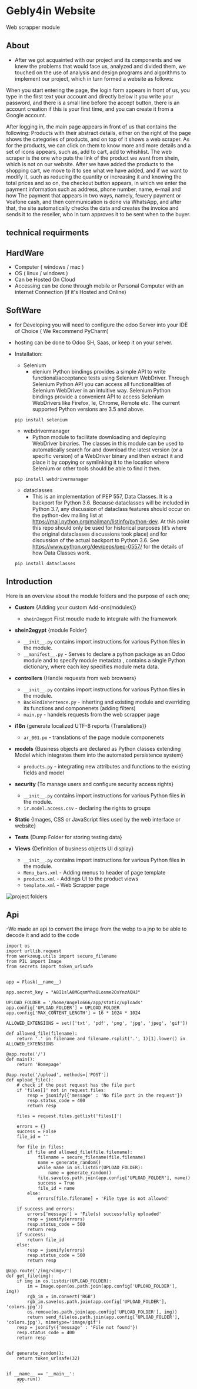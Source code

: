 # Gebly4in Website
Web scrapper module

## About
- After we got acquainted with our project and its components and we knew the problems that would face us, analyzed and divided them, we touched on the use of analysis and design programs and algorithms to implement our project, which in turn formed a website as follows:

When you start entering the page, the login form appears in front of us, you type in the first text your account and directly below it you write your password, and there is a small line before the accept button, there is an account creation if this is your first time, and you can create it from a Google account.

After logging in, the main page appears in front of us that contains the following:
Products with their abstract details, either on the right of the page shows the categories of products, and on top of it shows a web scraper.
As for the products, we can click on them to know more and more details and a set of icons appears, such as, add to cart, add to whishlist.
The web scraper is the one who puts the link of the product we want from shein, which is not on our website.
After we have added the products to the shopping cart, we move to it to see what we have added, and if we want to modify it, such as reducing the quantity or increasing it and knowing the total prices and so on, the checkout button appears, in which we enter the payment information such as address, phone number, name, e-mail and how The payment that appears in two ways, namely, fewery payment or Voafone cash, and then communication is done via WhatsApp, and after that, the site automatically checks the data and creates the invoice and sends it to the reseller, who in turn approves it to be sent when to the buyer.
## technical requirments
 ## HardWare
 - Computer ( windows / mac )
 - OS ( linux / windows )
 - Can be Hosted On Cloud
 - Accessing can be done through mobile or Personal Computer with an internet Connection (if it's Hosted and Online)
 ## SoftWare
 - for Developing you will need to configure the odoo Server into your IDE of Choice ( We Recommend PyCharm)
 - hosting can be done to Odoo SH, Saas, or keep it on your server.
 - Installation:
   - Selenium
     - elenium Python bindings provides a simple API to write functional/acceptance tests using Selenium WebDriver. Through Selenium Python API you can access all functionalities of Selenium WebDriver in an intuitive way.
Selenium Python bindings provide a convenient API to access Selenium WebDrivers like Firefox, Ie, Chrome, Remote etc. The current supported Python versions are 3.5 and above.

   ```
   pip install selenium
   ```
   - webdrivermanager
     - Python module to facilitate downloading and deploying WebDriver binaries. The classes in this module can be used to automatically search for and download the latest version (or a specific version) of a WebDriver binary and then extract it and place it by copying or symlinking it to the location where Selenium or other tools should be able to find it then.
    ```
    pip install webdrivermanager
    ```
   - dataclasses
     - This is an implementation of PEP 557, Data Classes. It is a backport for Python 3.6. Because dataclasses will be included in Python 3.7, any discussion of dataclass features should occur on the python-dev mailing list at https://mail.python.org/mailman/listinfo/python-dev. At this point this repo should only be used for historical purposes (it’s where the original dataclasses discussions took place) and for discussion of the actual backport to Python 3.6.
See https://www.python.org/dev/peps/pep-0557/ for the details of how Data Classes work.
    ```
    pip install dataclasses
    ```
## Introduction
 Here is an overview about the module folders and the purpose of each one;
 -  **Custom** {Adding your custom Add-ons(modules)}
      - `shein2egypt`  First moudle made to integrate with the framework

  -  **shein2egypt** {module Folder}
      - `__init__.py`  contains import instructions for various Python files in the module.
      - `__manifest__.py`  -	Serves to declare a python package as an Odoo module and to specify module metadata , contains a single Python dictionary, where each key specifies module meta data.

  - **controllers** {Handle requests from web browsers}
      - `__init__.py`  contains import instructions for various Python files in the module.
      - `BackEndInhertence.py`  -	inherting and existing module and overriding its functions and componenets (adding filters)
      - `main.py`  - handels requests from the web scrapper page

 - **i18n** {generate localized UTF-8 reports (Translations)}
      - `ar_001.po` - translations of the page module componenets 
 
 - **models** {Business objects are declared as Python classes extending Model which integrates them into the automated persistence system}
      - `products.py` - integrating new attributes and functions to the existing fields and model
      

 - **security** {To manage users and configure  security access rights}
      - `__init__.py`  contains import instructions for various Python files in the module.
      - `ir.model.access.csv`  -	declaring the rights to groups

 - **Static** {Images, CSS or JavaScript files used by the web interface or website}

 - **Tests** {Dump Folder for storing testing data}
 
 - **Views** {Definition of business objects UI display}
      - `__init__.py`  contains import instructions for various Python files in the module.
      - `Menu_bars.xml`  -	Adding menus to header of page template
      - `products.xml`  -	Addings UI to the product views
      - `template.xml`  -	Web Scrapper page
 

  ![project folders](https://user-images.githubusercontent.com/105456248/175781841-d8715faa-1c14-41b9-95f2-3f2c0102c740.PNG)




## Api
-We made an api to convert the image from the webp to a  jnp to be able to decode it and add to the code

```
import os
import urllib.request
from werkzeug.utils import secure_filename
from PIL import Image
from secrets import token_urlsafe


app = Flask(__name__)

app.secret_key = "A8I1slA8MGqsmYhaQLosme2OsYnzAQHJ"

UPLOAD_FOLDER = '/home/Angelo666/app/static/uploads'
app.config['UPLOAD_FOLDER'] = UPLOAD_FOLDER
app.config['MAX_CONTENT_LENGTH'] = 16 * 1024 * 1024

ALLOWED_EXTENSIONS = set(['txt', 'pdf', 'png', 'jpg', 'jpeg', 'gif'])

def allowed_file(filename):
    return '.' in filename and filename.rsplit('.', 1)[1].lower() in ALLOWED_EXTENSIONS

@app.route('/')
def main():
    return 'Homepage'

@app.route('/upload', methods=['POST'])
def upload_file():
    # check if the post request has the file part
    if 'files[]' not in request.files:
        resp = jsonify({'message' : 'No file part in the request'})
        resp.status_code = 400
        return resp

    files = request.files.getlist('files[]')

    errors = {}
    success = False
    file_id = ''

    for file in files:
        if file and allowed_file(file.filename):
            filename = secure_filename(file.filename)
            name = generate_random()
            while name in os.listdir(UPLOAD_FOLDER):
                name = generate_random()
            file.save(os.path.join(app.config['UPLOAD_FOLDER'], name))
            success = True
            file_id = name
        else:
            errors[file.filename] = 'File type is not allowed'

    if success and errors:
        errors['message'] = 'File(s) successfully uploaded'
        resp = jsonify(errors)
        resp.status_code = 500
        return resp
    if success:
        return file_id
    else:
        resp = jsonify(errors)
        resp.status_code = 500
        return resp

@app.route('/img/<img>/')
def get_file(img):
    if img in os.listdir(UPLOAD_FOLDER):
        im = Image.open(os.path.join(app.config['UPLOAD_FOLDER'], img))
        rgb_im = im.convert('RGB')
        rgb_im.save(os.path.join(app.config['UPLOAD_FOLDER'], 'colors.jpg'))
        os.remove(os.path.join(app.config['UPLOAD_FOLDER'], img))
        return send_file(os.path.join(app.config['UPLOAD_FOLDER'], 'colors.jpg'), mimetype='image/gif')
    resp = jsonify({'message' : 'File not found'})
    resp.status_code = 400
    return resp


def generate_random():
    return token_urlsafe(32)


if __name__ == '__main__':
    app.run()
    ```

